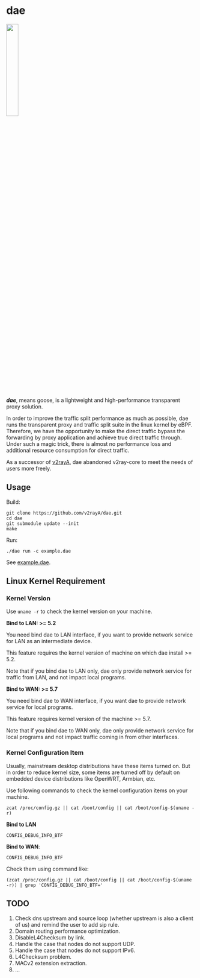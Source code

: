 # dae

<img src="https://github.com/v2rayA/dae/blob/main/logo.png" border="0" width="25%">

***dae***, means goose, is a lightweight and high-performance transparent proxy solution.

In order to improve the traffic split performance as much as possible, dae runs the transparent proxy and traffic split suite in the linux kernel by eBPF. Therefore, we have the opportunity to make the direct traffic bypass the forwarding by proxy application and achieve true direct traffic through. Under such a magic trick, there is almost no performance loss and additional resource consumption for direct traffic.

As a successor of [v2rayA](https://github.com/v2rayA/v2rayA), dae abandoned v2ray-core to meet the needs of users more freely.

## Usage

Build:
```shell
git clone https://github.com/v2rayA/dae.git
cd dae
git submodule update --init
make
```

Run:
```shell
./dae run -c example.dae
```

See [example.dae](https://github.com/v2rayA/dae/blob/main/example.dae).

## Linux Kernel Requirement

### Kernel Version

Use `uname -r` to check the kernel version on your machine.

**Bind to LAN: >= 5.2**

You need bind dae to LAN interface, if you want to provide network service for LAN as an intermediate device.

This feature requires the kernel version of machine on which dae install >= 5.2.

Note that if you bind dae to LAN only, dae only provide network service for traffic from LAN, and not impact local programs.

**Bind to WAN: >= 5.7**

You need bind dae to WAN interface, if you want dae to provide network service for local programs.

This feature requires kernel version of the machine >= 5.7.

Note that if you bind dae to WAN only, dae only provide network service for local programs and not impact traffic coming in from other interfaces.

### Kernel Configuration Item

Usually, mainstream desktop distributions have these items turned on. But in order to reduce kernel size, some items are turned off by default on embedded device distributions like OpenWRT, Armbian, etc.

Use following commands to check the kernel configuration items on your machine.

```shell
zcat /proc/config.gz || cat /boot/config || cat /boot/config-$(uname -r)
```

**Bind to LAN**

```
CONFIG_DEBUG_INFO_BTF
```

**Bind to WAN**:

```
CONFIG_DEBUG_INFO_BTF
```

Check them using command like:

```shell
(zcat /proc/config.gz || cat /boot/config || cat /boot/config-$(uname -r)) | grep 'CONFIG_DEBUG_INFO_BTF='
```

## TODO

1. Check dns upstream and source loop (whether upstream is also a client of us) and remind the user to add sip rule.
1. Domain routing performance optimization.
1. DisableL4Checksum by link.
1. Handle the case that nodes do not support UDP.
1. Handle the case that nodes do not support IPv6.
1. L4Checksum problem.
1. MACv2 extension extraction.
1. ...
